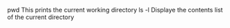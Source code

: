 pwd
This prints the current working directory
ls -l
Displaye the contents list of the current directory
